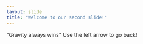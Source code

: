 ```yaml
---
layout: slide
title: "Welcome to our second slide!"
---
```

"Gravity always wins"
Use the left arrow to go back!
